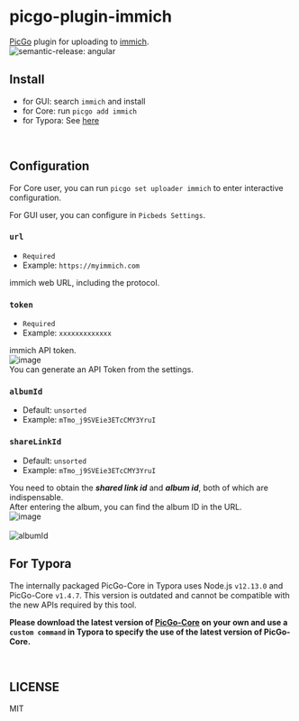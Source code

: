 
# picgo-plugin-immich


[PicGo](https://github.com/PicGo/PicGo-Core) plugin for uploading to [immich]().
<br>
![semantic-release: angular](https://img.shields.io/badge/semantic--release-angular-e10079?logo=semantic-release)
<br>

## Install

- for GUI: search `immich` and install
- for Core: run `picgo add immich`
- for Typora: See [here](#for-typora)

<br>

## Configuration

For Core user, you can run `picgo set uploader immich` to enter interactive configuration.

For GUI user, you can configure in `Picbeds Settings`.

### `url`

- `Required`
- Example: `https://myimmich.com`

immich web URL, including the protocol.

### `token`

- `Required`
- Example: `xxxxxxxxxxxxx`  

immich API token.  
![image](https://github.com/Sincejunly/picgo-plugin-immich/assets/96775034/87197ca6-a5bd-4533-bfe5-0477f24a078b)  
You can generate an API Token from the settings.  

### `albumId`

- Default: `unsorted`
- Example: `mTmo_j9SVEie3ETcCMY3YruI`  

### `shareLinkId`

- Default: `unsorted`
- Example: `mTmo_j9SVEie3ETcCMY3YruI`

You need to obtain the ***shared link id*** and ***album id***, both of which are indispensable.
<br>
After entering the album, you can find the album ID in the URL. 
<br>
![image](https://github.com/homuraLan/picgo-plugin-immich/blob/main/assets/shareid.png)  
<br>
![albumId](https://github.com/homuraLan/picgo-plugin-immich/blob/main/assets/albumId.png) 
<br>

## For Typora

The internally packaged PicGo-Core in Typora uses Node.js `v12.13.0` and PicGo-Core `v1.4.7`. This version is outdated and cannot be compatible with the new APIs required by this tool.

**Please download the latest version of [PicGo-Core](https://github.com/PicGo/PicGo-Core) on your own and use a `custom command` in Typora to specify the use of the latest version of PicGo-Core.**

<br>

## LICENSE

MIT
